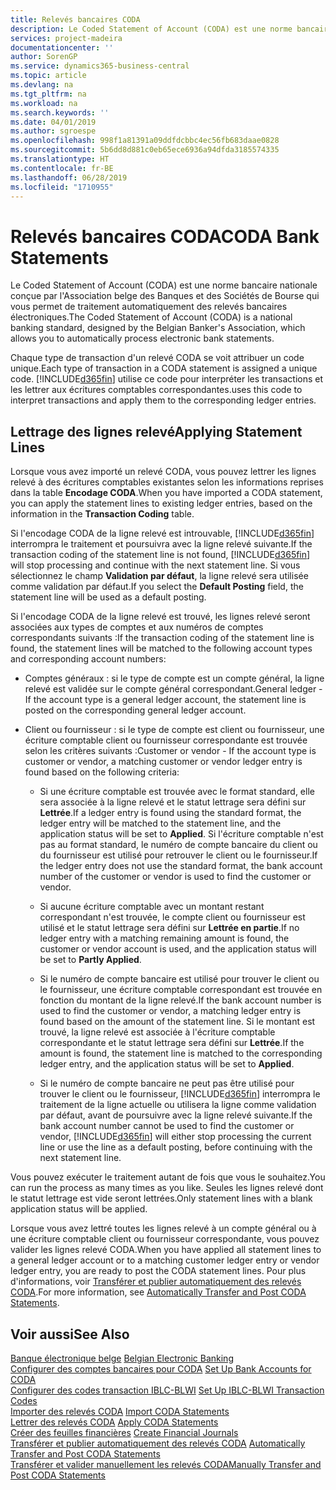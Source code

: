 ```yaml
---
title: Relevés bancaires CODA
description: Le Coded Statement of Account (CODA) est une norme bancaire nationale conçue par l'Association belge des Banques et des Sociétés de Bourse qui vous permet de traitement automatiquement des relevés bancaires électroniques.
services: project-madeira
documentationcenter: ''
author: SorenGP
ms.service: dynamics365-business-central
ms.topic: article
ms.devlang: na
ms.tgt_pltfrm: na
ms.workload: na
ms.search.keywords: ''
ms.date: 04/01/2019
ms.author: sgroespe
ms.openlocfilehash: 998f1a81391a09ddfdcbbc4ec56fb683daae0828
ms.sourcegitcommit: 5b6dd8d881c0eb65ece6936a94dfda3185574335
ms.translationtype: HT
ms.contentlocale: fr-BE
ms.lasthandoff: 06/28/2019
ms.locfileid: "1710955"
---
```

# <a name="coda-bank-statements"></a><span data-ttu-id="4407c-103">Relevés bancaires CODA</span><span class="sxs-lookup"><span data-stu-id="4407c-103">CODA Bank Statements</span></span>
<span data-ttu-id="4407c-104">Le Coded Statement of Account (CODA) est une norme bancaire nationale conçue par l'Association belge des Banques et des Sociétés de Bourse qui vous permet de traitement automatiquement des relevés bancaires électroniques.</span><span class="sxs-lookup"><span data-stu-id="4407c-104">The Coded Statement of Account (CODA) is a national banking standard, designed by the Belgian Banker's Association, which allows you to automatically process electronic bank statements.</span></span>  

<span data-ttu-id="4407c-105">Chaque type de transaction d'un relevé CODA se voit attribuer un code unique.</span><span class="sxs-lookup"><span data-stu-id="4407c-105">Each type of transaction in a CODA statement is assigned a unique code.</span></span> [!INCLUDE[d365fin](../../includes/d365fin_md.md)] <span data-ttu-id="4407c-106">utilise ce code pour interpréter les transactions et les lettrer aux écritures comptables correspondantes.</span><span class="sxs-lookup"><span data-stu-id="4407c-106">uses this code to interpret transactions and apply them to the corresponding ledger entries.</span></span>  

## <a name="applying-statement-lines"></a><span data-ttu-id="4407c-107">Lettrage des lignes relevé</span><span class="sxs-lookup"><span data-stu-id="4407c-107">Applying Statement Lines</span></span>  
<span data-ttu-id="4407c-108">Lorsque vous avez importé un relevé CODA, vous pouvez lettrer les lignes relevé à des écritures comptables existantes selon les informations reprises dans la table **Encodage CODA**.</span><span class="sxs-lookup"><span data-stu-id="4407c-108">When you have imported a CODA statement, you can apply the statement lines to existing ledger entries, based on the information in the **Transaction Coding** table.</span></span>  

<span data-ttu-id="4407c-109">Si l'encodage CODA de la ligne relevé est introuvable, [!INCLUDE[d365fin](../../includes/d365fin_md.md)] interrompra le traitement et poursuivra avec la ligne relevé suivante.</span><span class="sxs-lookup"><span data-stu-id="4407c-109">If the transaction coding of the statement line is not found, [!INCLUDE[d365fin](../../includes/d365fin_md.md)] will stop processing and continue with the next statement line.</span></span> <span data-ttu-id="4407c-110">Si vous sélectionnez le champ **Validation par défaut**, la ligne relevé sera utilisée comme validation par défaut.</span><span class="sxs-lookup"><span data-stu-id="4407c-110">If you select the **Default Posting** field, the statement line will be used as a default posting.</span></span>  

<span data-ttu-id="4407c-111">Si l'encodage CODA de la ligne relevé est trouvé, les lignes relevé seront associées aux types de comptes et aux numéros de comptes correspondants suivants :</span><span class="sxs-lookup"><span data-stu-id="4407c-111">If the transaction coding of the statement line is found, the statement lines will be matched to the following account types and corresponding account numbers:</span></span>  

- <span data-ttu-id="4407c-112">Comptes généraux : si le type de compte est un compte général, la ligne relevé est validée sur le compte général correspondant.</span><span class="sxs-lookup"><span data-stu-id="4407c-112">General ledger - If the account type is a general ledger account, the statement line is posted on the corresponding general ledger account.</span></span>  

- <span data-ttu-id="4407c-113">Client ou fournisseur : si le type de compte est client ou fournisseur, une écriture comptable client ou fournisseur correspondante est trouvée selon les critères suivants :</span><span class="sxs-lookup"><span data-stu-id="4407c-113">Customer or vendor - If the account type is customer or vendor, a matching customer or vendor ledger entry is found based on the following criteria:</span></span>  

    - <span data-ttu-id="4407c-114">Si une écriture comptable est trouvée avec le format standard, elle sera associée à la ligne relevé et le statut lettrage sera défini sur **Lettrée**.</span><span class="sxs-lookup"><span data-stu-id="4407c-114">If a ledger entry is found using the standard format, the ledger entry will be matched to the statement line, and the application status will be set to **Applied**.</span></span> <span data-ttu-id="4407c-115">Si l'écriture comptable n'est pas au format standard, le numéro de compte bancaire du client ou du fournisseur est utilisé pour retrouver le client ou le fournisseur.</span><span class="sxs-lookup"><span data-stu-id="4407c-115">If the ledger entry does not use the standard format, the bank account number of the customer or vendor is used to find the customer or vendor.</span></span>  

    - <span data-ttu-id="4407c-116">Si aucune écriture comptable avec un montant restant correspondant n'est trouvée, le compte client ou fournisseur est utilisé et le statut lettrage sera défini sur **Lettrée en partie**.</span><span class="sxs-lookup"><span data-stu-id="4407c-116">If no ledger entry with a matching remaining amount is found, the customer or vendor account is used, and the application status will be set to **Partly Applied**.</span></span>  

    - <span data-ttu-id="4407c-117">Si le numéro de compte bancaire est utilisé pour trouver le client ou le fournisseur, une écriture comptable correspondant est trouvée en fonction du montant de la ligne relevé.</span><span class="sxs-lookup"><span data-stu-id="4407c-117">If the bank account number is used to find the customer or vendor, a matching ledger entry is found based on the amount of the statement line.</span></span> <span data-ttu-id="4407c-118">Si le montant est trouvé, la ligne relevé est associée à l'écriture comptable correspondante et le statut lettrage sera défini sur **Lettrée**.</span><span class="sxs-lookup"><span data-stu-id="4407c-118">If the amount is found, the statement line is matched to the corresponding ledger entry, and the application status will be set to **Applied**.</span></span>  

    - <span data-ttu-id="4407c-119">Si le numéro de compte bancaire ne peut pas être utilisé pour trouver le client ou le fournisseur, [!INCLUDE[d365fin](../../includes/d365fin_md.md)] interrompra le traitement de la ligne actuelle ou utilisera la ligne comme validation par défaut, avant de poursuivre avec la ligne relevé suivante.</span><span class="sxs-lookup"><span data-stu-id="4407c-119">If the bank account number cannot be used to find the customer or vendor, [!INCLUDE[d365fin](../../includes/d365fin_md.md)] will either stop processing the current line or use the line as a default posting, before continuing with the next statement line.</span></span>  

<span data-ttu-id="4407c-120">Vous pouvez exécuter le traitement autant de fois que vous le souhaitez.</span><span class="sxs-lookup"><span data-stu-id="4407c-120">You can run the process as many times as you like.</span></span> <span data-ttu-id="4407c-121">Seules les lignes relevé dont le statut lettrage est vide seront lettrées.</span><span class="sxs-lookup"><span data-stu-id="4407c-121">Only statement lines with a blank application status will be applied.</span></span>  

<span data-ttu-id="4407c-122">Lorsque vous avez lettré toutes les lignes relevé à un compte général ou à une écriture comptable client ou fournisseur correspondante, vous pouvez valider les lignes relevé CODA.</span><span class="sxs-lookup"><span data-stu-id="4407c-122">When you have applied all statement lines to a general ledger account or to a matching customer ledger entry or vendor ledger entry, you are ready to post the CODA statement lines.</span></span> <span data-ttu-id="4407c-123">Pour plus d'informations, voir [Transférer et publier automatiquement des relevés CODA](how-to-manually-transfer-and-post-coda-statements.md).</span><span class="sxs-lookup"><span data-stu-id="4407c-123">For more information, see [Automatically Transfer and Post CODA Statements](how-to-manually-transfer-and-post-coda-statements.md).</span></span>  

## <a name="see-also"></a><span data-ttu-id="4407c-124">Voir aussi</span><span class="sxs-lookup"><span data-stu-id="4407c-124">See Also</span></span>  
 <span data-ttu-id="4407c-125">[Banque électronique belge](belgian-electronic-banking.md) </span><span class="sxs-lookup"><span data-stu-id="4407c-125">[Belgian Electronic Banking](belgian-electronic-banking.md) </span></span>  
 <span data-ttu-id="4407c-126">[Configurer des comptes bancaires pour CODA](how-to-set-up-bank-accounts-for-coda.md) </span><span class="sxs-lookup"><span data-stu-id="4407c-126">[Set Up Bank Accounts for CODA](how-to-set-up-bank-accounts-for-coda.md) </span></span>  
 <span data-ttu-id="4407c-127">[Configurer des codes transaction IBLC-BLWI](how-to-set-up-iblc-blwi-transaction-codes.md) </span><span class="sxs-lookup"><span data-stu-id="4407c-127">[Set Up IBLC-BLWI Transaction Codes](how-to-set-up-iblc-blwi-transaction-codes.md) </span></span>  
 <span data-ttu-id="4407c-128">[Importer des relevés CODA](how-to-import-coda-statements.md) </span><span class="sxs-lookup"><span data-stu-id="4407c-128">[Import CODA Statements](how-to-import-coda-statements.md) </span></span>  
 <span data-ttu-id="4407c-129">[Lettrer des relevés CODA](how-to-apply-coda-statements.md) </span><span class="sxs-lookup"><span data-stu-id="4407c-129">[Apply CODA Statements](how-to-apply-coda-statements.md) </span></span>  
 <span data-ttu-id="4407c-130">[Créer des feuilles financières](how-to-create-financial-journals.md) </span><span class="sxs-lookup"><span data-stu-id="4407c-130">[Create Financial Journals](how-to-create-financial-journals.md) </span></span>  
 <span data-ttu-id="4407c-131">[Transférer et publier automatiquement des relevés CODA](how-to-automatically-transfer-and-post-coda-statements.md) </span><span class="sxs-lookup"><span data-stu-id="4407c-131">[Automatically Transfer and Post CODA Statements](how-to-automatically-transfer-and-post-coda-statements.md) </span></span>  
 [<span data-ttu-id="4407c-132">Transférer et valider manuellement les relevés CODA</span><span class="sxs-lookup"><span data-stu-id="4407c-132">Manually Transfer and Post CODA Statements</span></span>](how-to-manually-transfer-and-post-coda-statements.md)
